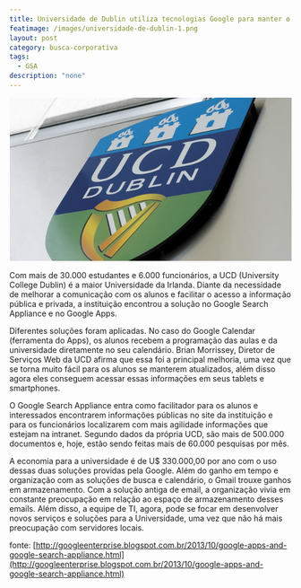 ```yaml
---
title: Universidade de Dublin utiliza tecnologias Google para manter o pessoal informado
featimage: /images/universidade-de-dublin-1.png
layout: post
category: busca-corporativa
tags: 
  - GSA
description: "none"
---
```


![Bandeira da Tailândia](/images/universidade-de-dublin-2.jpg)

Com mais de 30.000 estudantes e 6.000 funcionários, a UCD (University College Dublin) é a maior Universidade da Irlanda. Diante da necessidade de melhorar a comunicação com os alunos e facilitar o acesso a informação pública e privada, a instituição encontrou a solução no Google Search Appliance e no Google Apps.

Diferentes soluções foram aplicadas. No caso do Google Calendar (ferramenta do Apps), os alunos recebem a programação das aulas e da universidade diretamente no seu calendário. Brian Morrissey, Diretor de Serviços Web da UCD afirma que essa foi a principal melhoria, uma vez que se torna muito fácil para os alunos se manterem atualizados, além disso agora eles conseguem acessar essas informações em seus tablets e smartphones.

O Google Search Appliance entra como facilitador para os alunos e interessados encontrarem informações públicas no site da instituição e para os funcionários localizarem com mais agilidade informações que estejam na intranet. Segundo dados da própria UCD, são mais de 500.000 documentos e, hoje, estão sendo feitas mais de 60.000 pesquisas por mês.

A economia para a universidade é de U$ 330.000,00 por ano com o uso dessas duas soluções providas pela Google. Além do ganho em tempo e organização com as soluções de busca e calendário, o Gmail trouxe ganhos em armazenamento. Com a solução antiga de email, a organização vivia em constante preocupação em relação ao espaço de armazenamento desses emails. Além disso, a equipe de TI, agora, pode se focar em desenvolver novos serviços e soluções para a Universidade, uma vez que não há mais preocupação com servidores locais.

fonte: [http://googleenterprise.blogspot.com.br/2013/10/google-apps-and-google-search-appliance.html](http://googleenterprise.blogspot.com.br/2013/10/google-apps-and-google-search-appliance.html)